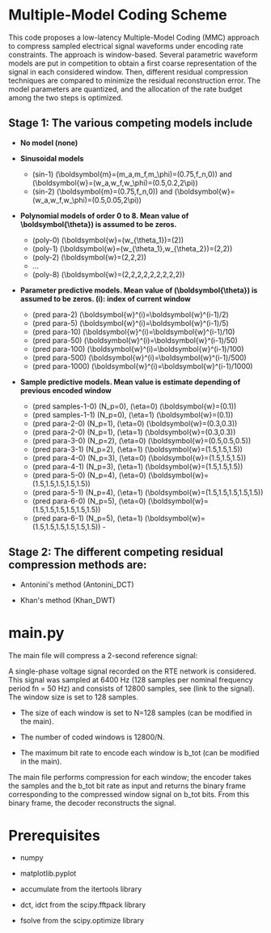 # Multiple-Model Coding Scheme


This code proposes a low-latency Multiple-Model Coding (MMC) approach to compress sampled electrical signal
waveforms under encoding rate constraints. The approach is window-based. Several parametric waveform models
are put in competition to obtain a first coarse representation of the signal in each considered window. Then, different
residual compression techniques are compared to minimize the residual reconstruction error. The model parameters
are quantized, and the allocation of the rate budget among the two steps is optimized.


## Stage 1: The various competing models include


- **No model (none)**


- **Sinusoidal models**
  - (sin-1) \(\boldsymbol{m}=(m_a,m_f,m_\phi)=(0.75,f_n,0)\) and \(\boldsymbol{w}=(w_a,w_f,w_\phi)=(0.5,0.2,2\pi)\)
  - (sin-2) \(\boldsymbol{m}=(0.75,f_n,0)\) and \(\boldsymbol{w}=(w_a,w_f,w_\phi)=(0.5,0.05,2\pi)\)


- **Polynomial models of order 0 to 8. Mean value of \boldsymbol{\theta}\) is assumed to be zeros.**  
  - (poly-0) \(\boldsymbol{w}=(w_{\theta_1})=(2)\)
  - (poly-1) \(\boldsymbol{w}=(w_{\theta_1},w_{\theta_2})=(2,2)\)
  - (poly-2) \(\boldsymbol{w}=(2,2,2)\)
  - ...
  - (poly-8) \(\boldsymbol{w}=(2,2,2,2,2,2,2,2,2)\)
    

- **Parameter predictive models. Mean value of \(\boldsymbol{\theta}\) is assumed to be zeros. \(i\): index of current window** 
  - (pred para-2) \(\boldsymbol{w}^(i)=\boldsymbol{w}^(i-1)/2\)
  - (pred para-5) \(\boldsymbol{w}^(i)=\boldsymbol{w}^(i-1)/5\)
  - (pred para-10) \(\boldsymbol{w}^(i)=\boldsymbol{w}^(i-1)/10\)
  - (pred para-50) \(\boldsymbol{w}^(i)=\boldsymbol{w}^(i-1)/50\)
  - (pred para-100) \(\boldsymbol{w}^(i)=\boldsymbol{w}^(i-1)/100\)
  - (pred para-500) \(\boldsymbol{w}^(i)=\boldsymbol{w}^(i-1)/500\)
  - (pred para-1000) \(\boldsymbol{w}^(i)=\boldsymbol{w}^(i-1)/1000\)

  
- **Sample predictive models. Mean value is estimate depending of previous encoded window**
  - (pred samples-1-0) \(N_p=0\), \(\eta=0\) \(\boldsymbol{w}=(0.1)\)
  - (pred samples-1-1) \(N_p=0\), \(\eta=1\) \(\boldsymbol{w}=(0.1)\)
  - (pred para-2-0) \(N_p=1\), \(\eta=0\) \(\boldsymbol{w}=(0.3,0.3)\)
  - (pred para-2-0) \(N_p=1\), \(\eta=1\) \(\boldsymbol{w}=(0.3,0.3)\)
  - (pred para-3-0) \(N_p=2\), \(\eta=0\) \(\boldsymbol{w}=(0.5,0.5,0.5)\)
  - (pred para-3-1) \(N_p=2\), \(\eta=1\) \(\boldsymbol{w}=(1.5,1.5,1.5)\)
  - (pred para-4-0) \(N_p=3\), \(\eta=0\) \(\boldsymbol{w}=(1.5,1.5,1.5)\)
  - (pred para-4-1) \(N_p=3\), \(\eta=1\) \(\boldsymbol{w}=(1.5,1.5,1.5)\)
  - (pred para-5-0) \(N_p=4\), \(\eta=0\) \(\boldsymbol{w}=(1.5,1.5,1.5,1.5,1.5)\)
  - (pred para-5-1) \(N_p=4\), \(\eta=1\) \(\boldsymbol{w}=(1.5,1.5,1.5,1.5,1.5)\)
  - (pred para-6-0) \(N_p=5\), \(\eta=0\) \(\boldsymbol{w}=(1.5,1.5,1.5,1.5,1.5,1.5)\)
  - (pred para-6-1) \(N_p=5\), \(\eta=1\) \(\boldsymbol{w}=(1.5,1.5,1.5,1.5,1.5,1.5)\)
              - 
## Stage 2: The different competing residual compression methods are:

- Antonini's method (Antonini_DCT)


- Khan's method (Khan_DWT)



# main.py
The main file will compress a 2-second reference signal:

A single-phase voltage signal recorded on the RTE network is considered. This signal was sampled at
6400 Hz (128 samples per nominal frequency period fn = 50 Hz) and consists of 12800 samples, see (link to the signal). The window size is set to 128 samples.

- The size of each window is set to N=128 samples (can be modified in the main).


- The number of coded windows is 12800/N.


- The maximum bit rate to encode each window is b_tot (can be modified in the main).

The main file performs compression for each window; the encoder takes the samples and the b_tot bit rate as input and returns the binary frame corresponding to the compressed window signal on b_tot bits.
From this binary frame, the decoder reconstructs the signal.



# Prerequisites

- numpy


- matplotlib.pyplot


- accumulate from the itertools library


- dct, idct from the scipy.fftpack library


- fsolve from the scipy.optimize library
